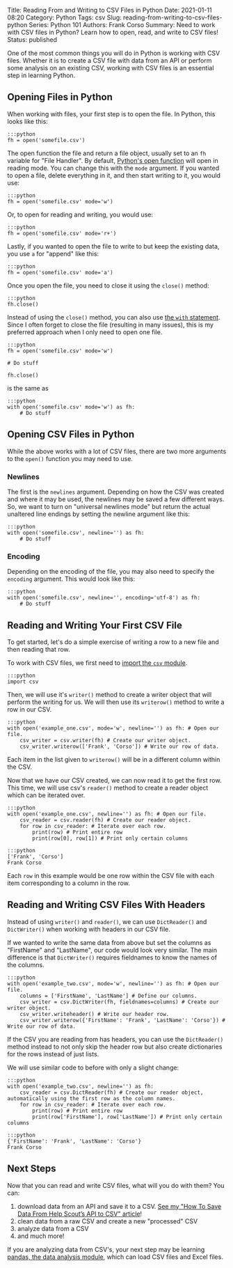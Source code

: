 Title: Reading From and Writing to CSV Files in Python
Date: 2021-01-11 08:20
Category: Python
Tags: csv
Slug: reading-from-writing-to-csv-files-python
Series: Python 101
Authors: Frank Corso
Summary: Need to work with CSV files in Python? Learn how to open, read, and write to CSV files!
Status: published

One of the most common things you will do in Python is working with CSV files. Whether it is to create a CSV file with data from an API or perform some analysis on an existing CSV, working with CSV files is an essential step in learning Python.

## Opening Files in Python

When working with files, your first step is to open the file. In Python, this looks like this:

```
:::python
fh = open('somefile.csv')
``` 

The open function the file and return a file object, usually set to an `fh` variable for "File Handler". By default, [Python's open function](https://docs.python.org/3/library/functions.html#open) will open in reading mode. You can change this with the `mode` argument. If you wanted to open a file, delete everything in it, and then start writing to it, you would use:

```
:::python
fh = open('somefile.csv' mode='w')
```

Or, to open for reading and writing, you would use:

```
:::python
fh = open('somefile.csv' mode='r+')
```

Lastly, if you wanted to open the file to write to but keep the existing data, you use `a` for "append" like this:

```
:::python
fh = open('somefile.csv' mode='a')
```

Once you open the file, you need to close it using the `close()` method:

```
:::python
fh.close()
```

Instead of using the `close()` method, you can also use [the `with` statement](https://docs.python.org/3/reference/compound_stmts.html#with). Since I often forget to close the file (resulting in many issues), this is my preferred approach when I only need to open one file.

```
:::python
fh = open('somefile.csv' mode='w')

# Do stuff

fh.close()
```

is the same as

```
:::python
with open('somefile.csv' mode='w') as fh:
    # Do stuff
```

## Opening CSV Files in Python

While the above works with a lot of CSV files, there are two more arguments to the `open()` function you may need to use.

### Newlines

The first is the `newlines` argument. Depending on how the CSV was created and where it may be used, the newlines may be saved a few different ways. So, we want to turn on "universal newlines mode" but return the actual unaltered line endings by setting the newline argument like this:

```
:::python
with open('somefile.csv', newline='') as fh:
    # Do stuff
```

### Encoding

Depending on the encoding of the file, you may also need to specify the `encoding` argument. This would look like this:

```
:::python
with open('somefile.csv', newline='', encoding='utf-8') as fh:
    # Do stuff
```

## Reading and Writing Your First CSV File

To get started, let's do a simple exercise of writing a row to a new file and then reading that row.

To work with CSV files, we first need to [import the `csv` module](https://docs.python.org/3/library/csv.html).

```
:::python
import csv
```

Then, we will use it's `writer()` method to create a writer object that will perform the writing for us. We will then use its `writerow()` method to write a row in our CSV.

```
:::python
with open('example_one.csv', mode='w', newline='') as fh: # Open our file.
    csv_writer = csv.writer(fh) # Create our writer object.
    csv_writer.writerow(['Frank', 'Corso']) # Write our row of data.
```

Each item in the list given to `writerow()` will be in a different column within the CSV.

Now that we have our CSV created, we can now read it to get the first row. This time, we will use csv's `reader()` method to create a reader object which can be iterated over.

```
:::python
with open('example_one.csv', newline='') as fh: # Open our file.
    csv_reader = csv.reader(fh) # Create our reader object.
    for row in csv_reader: # Iterate over each row.
        print(row) # Print entire row
        print(row[0], row[1]) # Print only certain columns
```
```
:::python
['Frank', 'Corso']
Frank Corso
```

Each `row` in this example would be one row within the CSV file with each item corresponding to a column in the row.

## Reading and Writing CSV Files With Headers

Instead of using `writer()` and `reader()`, we can use `DictReader()` and `DictWriter()` when working with headers in our CSV file.

If we wanted to write the same data from above but set the columns as "FirstName" and "LastName", our code would look very similar. The main difference is that `DictWriter()` requires fieldnames to know the names of the columns.

```
:::python
with open('example_two.csv', mode='w', newline='') as fh: # Open our file.
    columns = ['FirstName', 'LastName'] # Define our columns.
    csv_writer = csv.DictWriter(fh, fieldnames=columns) # Create our writer object.
    csv_writer.writeheader() # Write our header row.
    csv_writer.writerow({'FirstName': 'Frank', 'LastName': 'Corso'}) # Write our row of data.
```

If the CSV you are reading from has headers, you can use the `DictReader()` method instead to not only skip the header row but also create dictionaries for the rows instead of just lists.

We will use similar code to before with only a slight change:

```
:::python
with open('example_two.csv', newline='') as fh:
    csv_reader = csv.DictReader(fh) # Create our reader object, automatically using the first row as the column names.
    for row in csv_reader: # Iterate over each row.
        print(row) # Print entire row
        print(row['FirstName'], row['LastName']) # Print only certain columns
```
```
:::python
{'FirstName': 'Frank', 'LastName': 'Corso'}
Frank Corso
```

## Next Steps

Now that you can read and write CSV files, what will you do with them? You can:

1. download data from an API and save it to a CSV. [See my "How To Save Data From Help Scout’s API to CSV" article](https://frankcorso.dev/help-scout-api-csv.html)!
2. clean data from a raw CSV and create a new "processed" CSV
3. analyze data from a CSV
4. and much more!

If you are analyzing data from CSV's, your next step may be learning [pandas, the data analysis module](https://pandas.pydata.org), which can load CSV files and Excel files.